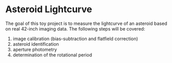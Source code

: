 # Asteroid Lightcurve

The goal of this toy project is to measure the lightcurve of an
asteroid based on real 42-inch imaging data. The following steps will
be covered:

1. image calibration (bias-subtraction and flatfield correction)
2. asteroid identification
3. aperture photometry
4. determination of the rotational period